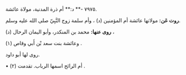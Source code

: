 ٧٩٧٥ -** د:** أم ذرة المدنية، مولاة عائشة.

**روت عَن:** مولاتها عائشة أم المؤمنين (د) ، وأم سلمة زوج النَّبِيّ صلى الله عليه وسلم.

**روى عنها:** محمد بن المنكدر، وأبو اليمان الرحال (د) ،

وعائشة بنت سعد بْن أَبي وقاص (١) .

روى لها أبو داود.

• أم الرائح اسمها الرباب. تقدمت (٢) .